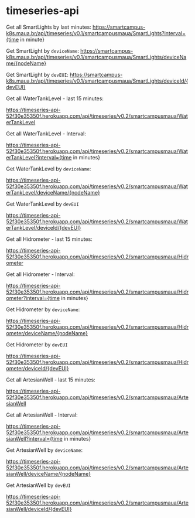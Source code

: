 # timeseries-api

Get all SmartLights by last minutes:
https://smartcampus-k8s.maua.br/api/timeseries/v0.1/smartcampusmaua/SmartLights?interval={time in minute}

Get SmartLight by `deviceName`:
https://smartcampus-k8s.maua.br/api/timeseries/v0.1/smartcampusmaua/SmartLights/deviceName/{nodeName}

Get SmartLight by `devEUI`:
https://smartcampus-k8s.maua.br/api/timeseries/v0.1/smartcampusmaua/SmartLights/deviceId/{devEUI}

Get all WaterTankLevel - last 15 minutes:

https://timeseries-api-52f30e35350f.herokuapp.com/api/timeseries/v0.2/smartcampusmaua/WaterTankLevel

Get all WaterTankLevel - Interval:

https://timeseries-api-52f30e35350f.herokuapp.com/api/timeseries/v0.2/smartcampusmaua/WaterTankLevel?interval={time in minutes}

Get WaterTankLevel by `deviceName`:

https://timeseries-api-52f30e35350f.herokuapp.com/api/timeseries/v0.2/smartcampusmaua/WaterTankLevel/deviceName/{nodeName}

Get WaterTankLevel by `devEUI`

https://timeseries-api-52f30e35350f.herokuapp.com/api/timeseries/v0.2/smartcampusmaua/WaterTankLevel/deviceId/{devEUI}

Get all Hidrometer - last 15 minutes:

https://timeseries-api-52f30e35350f.herokuapp.com/api/timeseries/v0.2/smartcampusmaua/Hidrometer

Get all Hidrometer - Interval:

https://timeseries-api-52f30e35350f.herokuapp.com/api/timeseries/v0.2/smartcampusmaua/Hidrometer?interval={time in minutes}

Get Hidrometer by `deviceName`:

https://timeseries-api-52f30e35350f.herokuapp.com/api/timeseries/v0.2/smartcampusmaua/Hidrometer/deviceName/{nodeName}

Get Hidrometer by `devEUI`

https://timeseries-api-52f30e35350f.herokuapp.com/api/timeseries/v0.2/smartcampusmaua/Hidrometer/deviceId/{devEUI}

Get all ArtesianWell - last 15 minutes:

https://timeseries-api-52f30e35350f.herokuapp.com/api/timeseries/v0.2/smartcampusmaua/ArtesianWell

Get all ArtesianWell - Interval:

https://timeseries-api-52f30e35350f.herokuapp.com/api/timeseries/v0.2/smartcampusmaua/ArtesianWell?interval={time in minutes}

Get ArtesianWell by `deviceName`:

https://timeseries-api-52f30e35350f.herokuapp.com/api/timeseries/v0.2/smartcampusmaua/ArtesianWell/deviceName/{nodeName}

Get ArtesianWell by `devEUI`

https://timeseries-api-52f30e35350f.herokuapp.com/api/timeseries/v0.2/smartcampusmaua/ArtesianWell/deviceId/{devEUI}